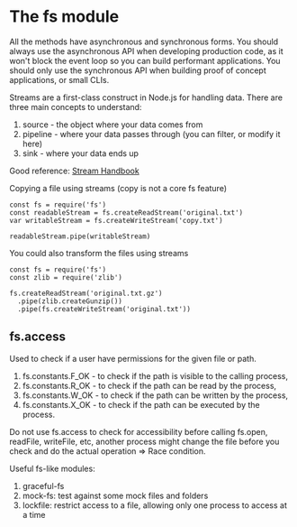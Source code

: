 # The fs module

All the methods have asynchronous and synchronous forms. You should always use the asynchronous API when developing production code, as it won't block the event loop so you can build performant applications. You should only use the synchronous API when building proof of concept applications, or small CLIs.

Streams are a first-class construct in Node.js for handling data. There are three main concepts to understand:
1. source - the object where your data comes from
2. pipeline - where your data passes through (you can filter, or modify it here)
3. sink - where your data ends up

Good reference: [Stream Handbook](https://github.com/substack/stream-handbook)

Copying a file using streams (copy is not a core fs feature)
```
const fs = require('fs')
const readableStream = fs.createReadStream('original.txt')
var writableStream = fs.createWriteStream('copy.txt')

readableStream.pipe(writableStream)
```

You could also transform the files using streams
```
const fs = require('fs')
const zlib = require('zlib')

fs.createReadStream('original.txt.gz')
  .pipe(zlib.createGunzip())
  .pipe(fs.createWriteStream('original.txt'))
```

## fs.access
Used to check if a user have permissions for the given file or path.
1. fs.constants.F_OK - to check if the path is visible to the calling process,
2. fs.constants.R_OK - to check if the path can be read by the process,
3. fs.constants.W_OK - to check if the path can be written by the process,
4. fs.constants.X_OK - to check if the path can be executed by the process.

Do not use fs.access to check for accessibility before calling fs.open, readFile, writeFile, etc, another process might change the file before you check and do the actual operation => Race condition.

Useful fs-like modules:
1. graceful-fs
2. mock-fs: test against some mock files and folders
3. lockfile: restrict access to a file, allowing only one process to access at a time